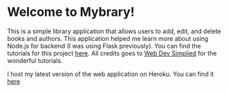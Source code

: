 # Welcome to Mybrary!

This is a simple library application that allows users to add, edit, and delete books and authors. This application helped me learn more about using Node.js for backend (I was using Flask previously). You can find the tutorials for this project [here](https://youtube.com/playlist?list=PLZlA0Gpn_vH8jbFkBjOuFjhxANC63OmXM). All credits goes to [Web Dev Simplied](https://www.youtube.com/c/WebDevSimplified) for the wonderful tutorials.

I host my latest version of the web application on Heroku. You can find it [here](https://btnguyen-mybrary.herokuapp.com/)
